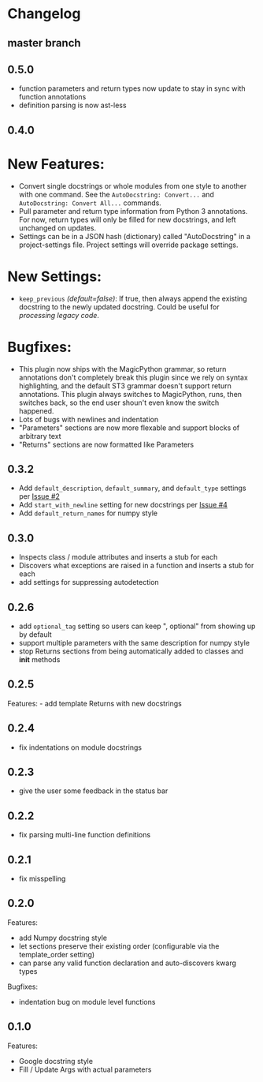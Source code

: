 # Changelog

## master branch

## 0.5.0

  - function parameters and return types now update to stay in sync with function annotations
  - definition parsing is now ast-less

## 0.4.0

# New Features:
  - Convert single docstrings or whole modules from one style to another with one command. See the `AutoDocstring: Convert...` and `AutoDocstring: Convert All...` commands.
  - Pull parameter and return type information from Python 3 annotations. For now, return types will only be filled for new docstrings, and left unchanged on updates.
  - Settings can be in a JSON hash (dictionary) called "AutoDocstring" in a project-settings file. Project settings will override package settings.

# New Settings:
  - `keep_previous` *(default=false)*: If true, then always append the existing docstring to the newly updated docstring. Could be useful for *processing legacy code*.

# Bugfixes:
  - This plugin now ships with the MagicPython grammar, so return annotations don't completely break this plugin since we rely on syntax highlighting, and the default ST3 grammar doesn't support return annotations. This plugin always switches to MagicPython, runs, then switches back, so the end user shoun't even know the switch happened.
  - Lots of bugs with newlines and indentation
  - "Parameters" sections are now more flexable and support blocks of arbitrary text
  - "Returns" sections are now formatted like Parameters

## 0.3.2

  - Add `default_description`, `default_summary`, and `default_type` settings per [Issue #2](https://github.com/KristoforMaynard/SublimeAutoDocstring/issues/2)
  - Add `start_with_newline` setting for new docstrings per [Issue #4](https://github.com/KristoforMaynard/SublimeAutoDocstring/issues/4)
  - Add `default_return_names` for numpy style

## 0.3.0

  - Inspects class / module attributes and inserts a stub for each
  - Discovers what exceptions are raised in a function and inserts a stub for each
  - add settings for suppressing autodetection

## 0.2.6

  - add `optional_tag` setting so users can keep ", optional" from showing up by default
  - support multiple parameters with the same description for numpy style
  - stop Returns sections from being automatically added to classes and __init__ methods

## 0.2.5
  Features:
    - add template Returns with new docstrings

## 0.2.4
  - fix indentations on module docstrings

## 0.2.3
  - give the user some feedback in the status bar

## 0.2.2
  - fix parsing multi-line function definitions

## 0.2.1
  - fix misspelling

## 0.2.0

Features:
  - add Numpy docstring style
  - let sections preserve their existing order (configurable via the template_order setting)
  - can parse any valid function declaration and auto-discovers kwarg types

Bugfixes:
  - indentation bug on module level functions

## 0.1.0

Features:
  - Google docstring style
  - Fill / Update Args with actual parameters
